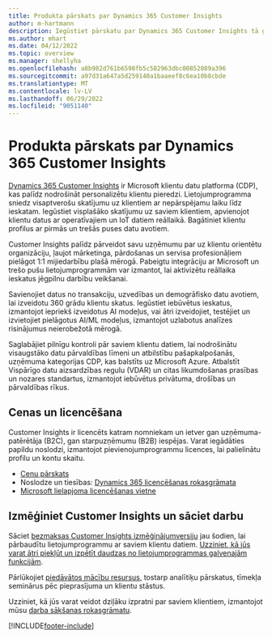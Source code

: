 ```yaml
---
title: Produkta pārskats par Dynamics 365 Customer Insights
author: m-hartmann
description: Iegūstiet pārskatu par Dynamics 365 Customer Insights tā galvenajām funkcijām un to galvenajām funkcijām.
ms.author: mhart
ms.date: 04/12/2022
ms.topic: overview
ms.manager: shellyha
ms.openlocfilehash: a8b982d761b6598fb5c582963dbc00852089a396
ms.sourcegitcommit: a97d31a647a5d259140a1baaeef8c6ea10b8cbde
ms.translationtype: MT
ms.contentlocale: lv-LV
ms.lasthandoff: 06/29/2022
ms.locfileid: "9051140"
---
```

# <a name="product-overview-for-dynamics-365-customer-insights"></a>Produkta pārskats par Dynamics 365 Customer Insights

[Dynamics 365 Customer Insights](https://dynamics.microsoft.com/ai/customer-insights/) ir Microsoft klientu datu platforma (CDP), kas palīdz nodrošināt personalizētu klientu pieredzi. Lietojumprogramma sniedz visaptverošu skatījumu uz klientiem ar nepārspējamu laiku līdz ieskatam. Iegūstiet visplašāko skatījumu uz saviem klientiem, apvienojot klientu datus ar operatīvajiem un IoT datiem reāllaikā. Bagātiniet klientu profilus ar pirmās un trešās puses datu avotiem. 

Customer Insights palīdz pārveidot savu uzņēmumu par uz klientu orientētu organizāciju, ļaujot mārketinga, pārdošanas un servisa profesionāļiem pielāgot 1:1 mijiedarbību plašā mērogā. Pabeigtu integrāciju ar Microsoft un trešo pušu lietojumprogrammām var izmantot, lai aktivizētu reāllaika ieskatus jēgpilnu darbību veikšanai.

Savienojiet datus no transakciju, uzvedības un demogrāfisko datu avotiem, lai izveidotu 360 grādu klientu skatus. Iegūstiet iebūvētus ieskatus, izmantojot iepriekš izveidotus AI modeļus, vai ātri izveidojiet, testējiet un izvietojiet pielāgotus AI/ML modeļus, izmantojot uzlabotus analīzes risinājumus neierobežotā mērogā.

Saglabājiet pilnīgu kontroli pār saviem klientu datiem, lai nodrošinātu visaugstāko datu pārvaldības līmeni un atbilstību pašapkalpošanās, uzņēmuma kategorijas CDP, kas balstīts uz Microsoft Azure. Atbalstīt Vispārīgo datu aizsardzības regulu (VDAR) un citas likumdošanas prasības un nozares standartus, izmantojot iebūvētus privātuma, drošības un pārvaldības rīkus.

## <a name="pricing-and-licensing"></a>Cenas un licencēšana
Customer Insights ir licencēts katram nomniekam un ietver gan uzņēmuma-patērētāja (B2C), gan starpuzņēmumu (B2B) iespējas. Varat iegādāties papildu noslodzi, izmantojot pievienojumprogrammu licences, lai palielinātu profilu un kontu skaitu.

- [Cenu pārskats](https://dynamics.microsoft.com/ai/customer-insights/pricing/)
- Noslodze un tiesības: [Dynamics 365 licencēšanas rokasgrāmata](https://go.microsoft.com/fwlink/?LinkId=866544)
- [Microsoft lielapjoma licencēšanas vietne](https://www.microsoft.com/licensing/how-to-buy/how-to-buy)

## <a name="try-customer-insights-and-get-started"></a>Izmēģiniet Customer Insights un sāciet darbu

Sāciet [bezmaksas Customer Insights izmēģinājumversiju](https://signup.microsoft.com/create-account/signup?SKU=036c2481-aa8a-47cd-ab43-324f0c157c2d&ali=1&RU=https:%2F%2Fhome.ci.ai.dynamics.com%2Fstart%2Ftrial&products=036c2481-aa8a-47cd-ab43-324f0c157c2d) jau šodien, lai pārbaudītu lietojumprogrammu ar saviem klientu datiem. [Uzziniet, kā jūs varat ātri piekļūt un izpētīt daudzas no lietojumprogrammas galvenajām funkcijām](trial-signup.md). 

Pārlūkojiet [piedāvātos mācību resursus](https://dynamics.microsoft.com/ai/customer-insights/resources/), tostarp analītiķu pārskatus, tīmekļa seminārus pēc pieprasījuma un klientu stāstus.

Uzziniet, kā jūs varat veidot dziļāku izpratni par saviem klientiem, izmantojot mūsu [darba sākšanas rokasgrāmatu](get-started.md).

[!INCLUDE[footer-include](includes/footer-banner.md)]

